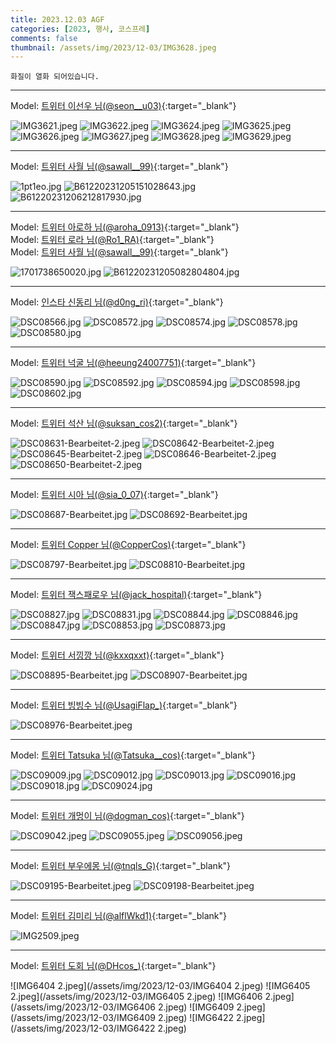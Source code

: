 ```yaml
---
title: 2023.12.03 AGF
categories: [2023, 행사, 코스프레]
comments: false
thumbnail: /assets/img/2023/12-03/IMG3628.jpeg
---
```


`화질이 열화 되어있습니다.`

---

Model: [트위터 이선우 님(@seon__u03)][이선우]{:target="_blank"}

![IMG3621.jpeg](/assets/img/2023/12-03/IMG3621.jpeg)
![IMG3622.jpeg](/assets/img/2023/12-03/IMG3622.jpeg)
![IMG3624.jpeg](/assets/img/2023/12-03/IMG3624.jpeg)
![IMG3625.jpeg](/assets/img/2023/12-03/IMG3625.jpeg)
![IMG3626.jpeg](/assets/img/2023/12-03/IMG3626.jpeg)
![IMG3627.jpeg](/assets/img/2023/12-03/IMG3627.jpeg)
![IMG3628.jpeg](/assets/img/2023/12-03/IMG3628.jpeg)
![IMG3629.jpeg](/assets/img/2023/12-03/IMG3629.jpeg)

---

Model: [트위터 사월 님(@sawall__99)][사월]{:target="_blank"}

![1pt1eo.jpg](/assets/img/2023/12-03/1pt1eo.jpg)
![B61220231205151028643.jpg](/assets/img/2023/12-03/B61220231205151028643.jpg)
![B61220231206212817930.jpg](/assets/img/2023/12-03/B61220231206212817930.jpg)

---

Model: [트위터 아로하 님(@aroha_0913)][아로하]{:target="_blank"}  
Model: [트위터 로라 님(@Ro1_RA)][로라]{:target="_blank"}  
Model: [트위터 사월 님(@sawall__99)][사월]{:target="_blank"}

![1701738650020.jpg](/assets/img/2023/12-03/1701738650020.jpg)
![B61220231205082804804.jpg](/assets/img/2023/12-03/B61220231205082804804.jpg)

---

Model: [인스타 신동리 님(@d0ng_ri)][신동리]{:target="_blank"}

![DSC08566.jpg](/assets/img/2023/12-03/DSC08566.jpg)
![DSC08572.jpg](/assets/img/2023/12-03/DSC08572.jpg)
![DSC08574.jpg](/assets/img/2023/12-03/DSC08574.jpg)
![DSC08578.jpg](/assets/img/2023/12-03/DSC08578.jpg)
![DSC08580.jpg](/assets/img/2023/12-03/DSC08580.jpg)

---

Model: [트위터 넉굴 님(@heeung24007751)][넉굴]{:target="_blank"}

![DSC08590.jpg](/assets/img/2023/12-03/DSC08590.jpg)
![DSC08592.jpg](/assets/img/2023/12-03/DSC08592.jpg)
![DSC08594.jpg](/assets/img/2023/12-03/DSC08594.jpg)
![DSC08598.jpg](/assets/img/2023/12-03/DSC08598.jpg)
![DSC08602.jpg](/assets/img/2023/12-03/DSC08602.jpg)

---

Model: [트위터 석산 님(@suksan_cos2)][석산]{:target="_blank"}

![DSC08631-Bearbeitet-2.jpeg](/assets/img/2023/12-03/DSC08631-Bearbeitet-2.jpeg)
![DSC08642-Bearbeitet-2.jpeg](/assets/img/2023/12-03/DSC08642-Bearbeitet-2.jpeg)
![DSC08645-Bearbeitet-2.jpeg](/assets/img/2023/12-03/DSC08645-Bearbeitet-2.jpeg)
![DSC08646-Bearbeitet-2.jpeg](/assets/img/2023/12-03/DSC08646-Bearbeitet-2.jpeg)
![DSC08650-Bearbeitet-2.jpeg](/assets/img/2023/12-03/DSC08650-Bearbeitet-2.jpeg)

---

Model: [트위터 시아 님(@sia_0_07)][시아]{:target="_blank"}

![DSC08687-Bearbeitet.jpg](/assets/img/2023/12-03/DSC08687-Bearbeitet.jpg)
![DSC08692-Bearbeitet.jpg](/assets/img/2023/12-03/DSC08692-Bearbeitet.jpg)

---

Model: [트위터 Copper 님(@CopperCos)][Copper]{:target="_blank"}

![DSC08797-Bearbeitet.jpg](/assets/img/2023/12-03/DSC08797-Bearbeitet.jpg)
![DSC08810-Bearbeitet.jpg](/assets/img/2023/12-03/DSC08810-Bearbeitet.jpg)

---

Model: [트위터 잭스패로우 님(@jack_hospital)][잭스패로우]{:target="_blank"}

![DSC08827.jpg](/assets/img/2023/12-03/DSC08827.jpg)
![DSC08831.jpg](/assets/img/2023/12-03/DSC08831.jpg)
![DSC08844.jpg](/assets/img/2023/12-03/DSC08844.jpg)
![DSC08846.jpg](/assets/img/2023/12-03/DSC08846.jpg)
![DSC08847.jpg](/assets/img/2023/12-03/DSC08847.jpg)
![DSC08853.jpg](/assets/img/2023/12-03/DSC08853.jpg)
![DSC08873.jpg](/assets/img/2023/12-03/DSC08873.jpg)

---

Model: [트위터 서낑깡 님(@kxxqxxt)][서낑깡]{:target="_blank"}

![DSC08895-Bearbeitet.jpg](/assets/img/2023/12-03/DSC08895-Bearbeitet.jpg)
![DSC08907-Bearbeitet.jpg](/assets/img/2023/12-03/DSC08907-Bearbeitet.jpg)

---

Model: [트위터 빙빙수 님(@UsagiFlap_)][빙빙수]{:target="_blank"}

![DSC08976-Bearbeitet.jpeg](/assets/img/2023/12-03/DSC08976-Bearbeitet.jpeg)

---

Model: [트위터 Tatsuka 님(@Tatsuka__cos)][Tatsuka]{:target="_blank"}

![DSC09009.jpg](/assets/img/2023/12-03/DSC09009.jpg)
![DSC09012.jpg](/assets/img/2023/12-03/DSC09012.jpg)
![DSC09013.jpg](/assets/img/2023/12-03/DSC09013.jpg)
![DSC09016.jpg](/assets/img/2023/12-03/DSC09016.jpg)
![DSC09018.jpg](/assets/img/2023/12-03/DSC09018.jpg)
![DSC09024.jpg](/assets/img/2023/12-03/DSC09024.jpg)

---

Model: [트위터 개멍이 님(@dogman_cos)][개멍이]{:target="_blank"}

![DSC09042.jpeg](/assets/img/2023/12-03/DSC09042.jpeg)
![DSC09055.jpeg](/assets/img/2023/12-03/DSC09055.jpeg)
![DSC09056.jpeg](/assets/img/2023/12-03/DSC09056.jpeg)

---

Model: [트위터 부우에몽 님(@tnqls_G)][부우에몽]{:target="_blank"}

![DSC09195-Bearbeitet.jpeg](/assets/img/2023/12-03/DSC09195-Bearbeitet.jpeg)
![DSC09198-Bearbeitet.jpeg](/assets/img/2023/12-03/DSC09198-Bearbeitet.jpeg)

---

Model: [트위터 김미리 님(@alflWkd1)][김미리]{:target="_blank"}

![IMG2509.jpeg](/assets/img/2023/12-03/IMG2509.jpeg)

---

Model: [트위터 도회 님(@DHcos_)][도회]{:target="_blank"}

![IMG6404 2.jpeg](/assets/img/2023/12-03/IMG6404 2.jpeg)
![IMG6405 2.jpeg](/assets/img/2023/12-03/IMG6405 2.jpeg)
![IMG6406 2.jpeg](/assets/img/2023/12-03/IMG6406 2.jpeg)
![IMG6409 2.jpeg](/assets/img/2023/12-03/IMG6409 2.jpeg)
![IMG6422 2.jpeg](/assets/img/2023/12-03/IMG6422 2.jpeg)


[이선우]: https://x.com/seon__u03
[사월]: https://x.com/sawall__99
[아로하]: https://x.com/aroha_0913
[로라]: https://x.com/Ro1_RA
[신동리]: https://www.instagram.com/d0ng_ri
[넉굴]: https://x.com/heeung24007751
[석산]: https://x.com/suksan_cos2
[시아]: https://x.com/sia_0_07
[Copper]: https://x.com/CopperCos
[잭스패로우]: https://x.com/jack_hospital
[서낑깡]: https://x.com/kxxqxxt
[빙빙수]: https://x.com/UsagiFlap_
[Tatsuka]: https://x.com/Tatsuka__cos
[개멍이]: https://x.com/dogman_cos
[부우에몽]: https://x.com/tnqls_G
[김미리]: https://x.com/alflWkd1
[도회]: https://x.com/DHcos_